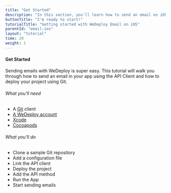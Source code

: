 ```yaml
---
title: "Get Started"
description: "In this section, you'll learn how to send an email on iOS using the WeDeploy API Client."
buttonTitle: "I'm ready to start!"
tutorialTitle: "Getting started with WeDeploy Email on iOS"
parentId: "email-ios"
layout: "tutorial"
time: 20
weight: 1
---
```


#### Get Started

Sending emails with WeDeploy is super easy. This tutorial will walk you through how to send an email in your app using the API Client and how to deploy your project using Git.

###### What you'll need

<ul class="checklist">
	<li>A <a href="https://git-scm.com/downloads" target="_blank">Git</a> client</li>
	<li><a href="https://console.wedeploy.com/signup" target="_blank">A WeDeploy account</a></li>
	<li><a href="https://developer.apple.com/xcode" target="_blank">Xcode</a></li>
	<li><a href="https://cocoapods.org/" target="_blank">Cocoapods</a></li>
</ul>

###### What you'll do

<ul class="checklist">
	<li>Clone a sample Git repository</li>
	<li>Add a configuration file</li>
	<li>Link the API client</li>
	<li>Deploy the project</li>
	<li>Add the API method</li>
	<li>Run the App</li>
	<li>Start sending emails</li>
</ul>

